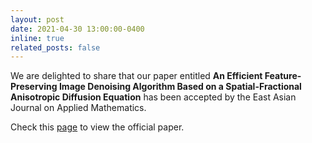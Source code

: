 ```yaml
---
layout: post
date: 2021-04-30 13:00:00-0400
inline: true
related_posts: false
---
```


We are delighted to share that our paper entitled **An Efficient Feature-Preserving Image Denoising Algorithm Based on a Spatial-Fractional Anisotropic Diffusion Equation** has been accepted by the East Asian Journal on Applied Mathematics.

 

Check this [page](https://global-sci.com/article/82537/an-efficient-feature-preserving-image-denoising-algorithm-based-on-a-spatial-fractional-anisotropic-diffusion-equation) to view the official paper.